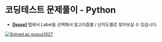 # 코딩테스트 문제풀이 - Python
- [**[Issue]**](https://github.com/jerrytrap/coding-test-py/issues) 탭에서 Label을 선택해서 알고리즘별 / 난이도별로 찾아보실 수 있습니다.

[![Solved.ac eogus1027](http://mazassumnida.wtf/api/generate_badge?boj=eogus1027)](https://solved.ac/eogus1027) 